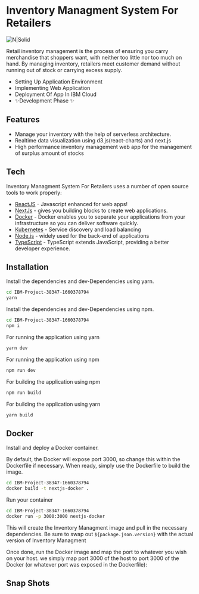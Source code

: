 # Inventory Managment System For Retailers


![N|Solid](https://www.pngitem.com/pimgs/m/212-2120596_ibm-cloud-logo-circle-hd-png-download.png)

Retail inventory management is the process of ensuring you carry merchandise that shoppers want, with neither too little nor too much on hand. By managing inventory, retailers meet customer demand without running out of stock or carrying excess supply.

- Setting Up Application Environment
- Implementing Web Application
- Deployment Of App In IBM Cloud
- ✨Development Phase ✨

## Features

- Manage your inventory with the help of serverless architecture.
- Realtime data visualization using d3.js(react-charts) and next.js 
- High performance inventory management web app for the management of surplus  amount of stocks



## Tech

Inventory Managment System For Retailers uses a number of open source tools to work properly:

- [ReactJS](https://reactjs.org/) - Javascript enhanced for web apps!
- [NextJs](https://nextjs.org/) - gives you building blocks to create web applications.
- [Docker](https://www.docker.com/) - Docker enables you to separate your applications from your infrastructure so you can deliver software quickly.
- [Kubernetes](https://kubernetes.io/) - Service discovery and load balancing 
- [Node.js] - widely used for the back-end of applications
- [TypeScript](https://www.typescriptlang.org/) - TypeScript extends JavaScript, providing a better developer experience.




## Installation



Install the dependencies and dev-Dependencies using yarn.

```sh
cd IBM-Project-38347-1660378794
yarn
```
Install the dependencies and dev-Dependencies using npm.
```sh
cd IBM-Project-38347-1660378794
npm i
```

For running the application using yarn
```sh
yarn dev
```
For running the application using npm
```sh
npm run dev
```

For building the application using npm
```sh
npm run build
```
For building the application using yarn
```sh
yarn build
```


## Docker
 Install and deploy  a Docker container.

By default, the Docker will expose port 3000, so change this within the
Dockerfile if necessary. When ready, simply use the Dockerfile to
build the image.

```sh
cd IBM-Project-38347-1660378794
docker build -t nextjs-docker .
```

Run your container
```sh
cd IBM-Project-38347-1660378794
docker run -p 3000:3000 nextjs-docker
```


This will create the Inventory Managment image and pull in the necessary dependencies.
Be sure to swap out `${package.json.version}` with the actual
version of Inventory Managment

Once done, run the Docker image and map the port to whatever you wish on
your host. we simply map port 3000 of the host to
port 3000 of the Docker (or whatever port was exposed in the Dockerfile):



## Snap Shots


[//]: # (These are reference links used in the body of this note and get stripped out when the markdown processor does its job. There is no need to format nicely because it shouldn't be seen. Thanks SO - http://stackoverflow.com/questions/4823468/store-comments-in-markdown-syntax)

   [dill]: <https://github.com/joemccann/dillinger>
   [git-repo-url]: <https://github.com/joemccann/dillinger.git>
   [john gruber]: <http://daringfireball.net>
   [df1]: <http://daringfireball.net/projects/markdown/>
   [markdown-it]: <https://github.com/markdown-it/markdown-it>
   [Ace Editor]: <http://ace.ajax.org>
   [node.js]: <http://nodejs.org>
   [Twitter Bootstrap]: <http://twitter.github.com/bootstrap/>
   [jQuery]: <http://jquery.com>
   [@tjholowaychuk]: <http://twitter.com/tjholowaychuk>
   [express]: <http://expressjs.com>
   [AngularJS]: <http://angularjs.org>
   [Gulp]: <http://gulpjs.com>

   [PlDb]: <https://github.com/joemccann/dillinger/tree/master/plugins/dropbox/README.md>
   [PlGh]: <https://github.com/joemccann/dillinger/tree/master/plugins/github/README.md>
   [PlGd]: <https://github.com/joemccann/dillinger/tree/master/plugins/googledrive/README.md>
   [PlOd]: <https://github.com/joemccann/dillinger/tree/master/plugins/onedrive/README.md>
   [PlMe]: <https://github.com/joemccann/dillinger/tree/master/plugins/medium/README.md>
   [PlGa]: <https://github.com/RahulHP/dillinger/blob/master/plugins/googleanalytics/README.md>

